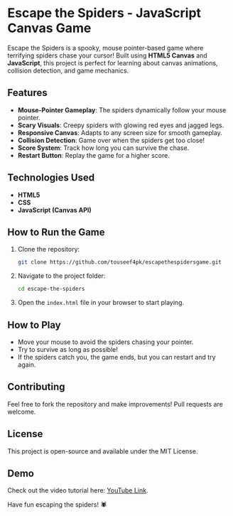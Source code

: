 # Escape the Spiders - JavaScript Canvas Game  

Escape the Spiders is a spooky, mouse pointer-based game where terrifying spiders chase your cursor! Built using **HTML5 Canvas** and **JavaScript**, this project is perfect for learning about canvas animations, collision detection, and game mechanics.  

## Features  
- **Mouse-Pointer Gameplay**: The spiders dynamically follow your mouse pointer.  
- **Scary Visuals**: Creepy spiders with glowing red eyes and jagged legs.  
- **Responsive Canvas**: Adapts to any screen size for smooth gameplay.  
- **Collision Detection**: Game over when the spiders get too close!  
- **Score System**: Track how long you can survive the chase.  
- **Restart Button**: Replay the game for a higher score.  

## Technologies Used  
- **HTML5**  
- **CSS**  
- **JavaScript (Canvas API)**  

## How to Run the Game  
1. Clone the repository:  
   ```bash
   git clone https://github.com/touseef4pk/escapethespidersgame.git
   ```  
2. Navigate to the project folder:  
   ```bash
   cd escape-the-spiders
   ```  
3. Open the `index.html` file in your browser to start playing.  

## How to Play  
- Move your mouse to avoid the spiders chasing your pointer.  
- Try to survive as long as possible!  
- If the spiders catch you, the game ends, but you can restart and try again.  

## Contributing  
Feel free to fork the repository and make improvements! Pull requests are welcome.  

## License  
This project is open-source and available under the MIT License.  

## Demo  
Check out the video tutorial here: [YouTube Link](https://www.youtube.com/watch?v=GpZRPzqfN-U).  

Have fun escaping the spiders! 🕷️
